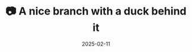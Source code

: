 ---
title: '📷 A nice branch with a duck behind it'
date: '2025-02-11'
image: 'https://cdn.diblasio.social/static/photos/2025/20250211_125937.jpg'
alt_text: "A duck standing on a log in a pond with branches above."
tags:
  - "#Photography"
  - "#Netherlands"
  - "#Huizen"
  - "#Duck"
  - "#Nature"
  - "#WildlifePhotography"
  - "#FujifilmXT4"
  - "#AnimalPhotography"
  - "#Mirrorless"
  - "#SOOC"
description: ''
created_date: '2025-02-11'
location: "Randweg, Rijsbergen, Huizerhoogt, Huizen, Noord-Holland, Nederland, 1276 GE, Nederland"
exif_data: "FUJIFILM X-T4 XF100-400mmF4.5-5.6 R LM OIS WR (1/58 | f/5.6 | ISO 1600)"
draft: false
---